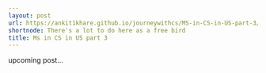 ```yaml
---
layout: post
url: https://ankit1khare.github.io/journeywithcs/MS-in-CS-in-US-part-3/
shortnode: There's a lot to do here as a free bird
title: Ms in CS in US part 3
---
```


upcoming post...
